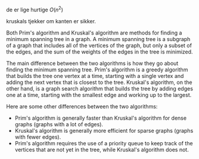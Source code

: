 de er lige hurtige $O(n^2)$

kruskals tjekker om kanten er sikker. 

Both Prim's algorithm and Kruskal's algorithm are methods for finding a minimum spanning tree in a graph. A minimum spanning tree is a subgraph of a graph that includes all of the vertices of the graph, but only a subset of the edges, and the sum of the weights of the edges in the tree is minimized.

The main difference between the two algorithms is how they go about finding the minimum spanning tree. Prim's algorithm is a greedy algorithm that builds the tree one vertex at a time, starting with a single vertex and adding the next vertex that is closest to the tree. Kruskal's algorithm, on the other hand, is a graph search algorithm that builds the tree by adding edges one at a time, starting with the smallest edge and working up to the largest.

Here are some other differences between the two algorithms:
-   Prim's algorithm is generally faster than Kruskal's algorithm for dense graphs (graphs with a lot of edges).
-   Kruskal's algorithm is generally more efficient for sparse graphs (graphs with fewer edges).
-   Prim's algorithm requires the use of a priority queue to keep track of the vertices that are not yet in the tree, while Kruskal's algorithm does not.
